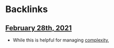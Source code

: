 
# Backlinks
## [February 28th, 2021](<February 28th, 2021.md>)
- While this is helpful for managing [complexity](<complexity.md>),

